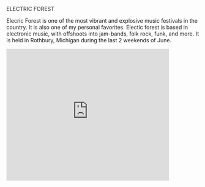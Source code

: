 ELECTRIC FOREST

Elecric Forest is one of the most vibrant and explosive music festivals in the country. It is also one of my personal favorites. 
Electic forest is based in electronic music, with offshoots into jam-bands, folk rock, funk, and more. 
It is held in Rothbury, Michigan during the last 2 weekends of June.

<embed src="https://www.youtube.com/watch?v=Dbf3OB4M8mc" allowfullscreen="true" width="425" height="344">
